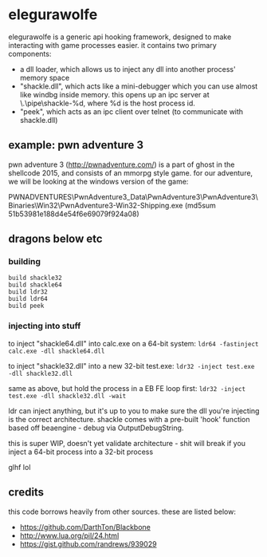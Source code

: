 elegurawolfe
============

elegurawolfe is a generic api hooking framework, designed to make interacting
with game processes easier. it contains two primary components:

- a dll loader, which allows us to inject any dll into another process' memory
space
- "shackle.dll", which acts like a mini-debugger which you can use almost like
windbg inside memory. this opens up an ipc server at \\.\pipe\shackle-%d, where
%d is the host process id.
- "peek", which acts as an ipc client over telnet (to communicate with shackle.dll)

## example: pwn adventure 3

pwn adventure 3 (http://pwnadventure.com/) is a part of ghost in the shellcode
2015, and consists of an mmorpg style game. for our adventure, we will be looking
at the windows version of the game:

PWNADVENTURES\PwnAdventure3_Data\PwnAdventure3\PwnAdventure3\Binaries\Win32\PwnAdventure3-Win32-Shipping.exe
(md5sum 51b53981e188d4e54f6e69079f924a08)

## dragons below etc

### building

```
build shackle32
build shackle64
build ldr32
build ldr64
build peek
````

### injecting into stuff

to inject "shackle64.dll" into calc.exe on a 64-bit system: `ldr64 -fastinject calc.exe -dll shackle64.dll`

to inject "shackle32.dll" into a new 32-bit test.exe: `ldr32 -inject test.exe -dll shackle32.dll`

same as above, but hold the process in a EB FE loop first: `ldr32 -inject test.exe -dll shackle32.dll -wait`

ldr can inject anything, but it's up to you to make sure the dll you're injecting is the correct architecture.
shackle comes with a pre-built 'hook' function based off beaengine - debug via OutputDebugString.

this is super WIP, doesn't yet validate architecture - shit will break if you inject a 64-bit process into a 32-bit process

glhf lol


## credits

this code borrows heavily from other sources. these are listed below:

- https://github.com/DarthTon/Blackbone
- http://www.lua.org/pil/24.html
- https://gist.github.com/randrews/939029